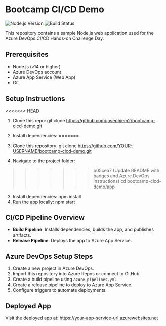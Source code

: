 # Bootcamp CI/CD Demo

![Node.js Version](https://img.shields.io/badge/Node.js-14.x-green)
![Build Status](https://img.shields.io/badge/build-passing-brightgreen)

This repository contains a sample Node.js web application used for the Azure DevOps CI/CD Hands-on Challenge Day.

## Prerequisites

- Node.js (v14 or higher)
- Azure DevOps account
- Azure App Service (Web App)
- Git

## Setup Instructions

<<<<<<< HEAD
1. Clone this repo:
   git clone https://github.com/josephjem2/bootcamp-cicd-demo.git

2. Install dependencies:
=======
1. Clone this repository:
   git clone https://github.com/YOUR-USERNAME/bootcamp-cicd-demo.git
2. Navigate to the project folder:
>>>>>>> b05cea7 (Update README with badges and Azure DevOps instructions)
   cd bootcamp-cicd-demo/app
3. Install dependencies:
   npm install
4. Run the app locally:
   npm start

## CI/CD Pipeline Overview

- **Build Pipeline**: Installs dependencies, builds the app, and publishes artifacts.
- **Release Pipeline**: Deploys the app to Azure App Service.

## Azure DevOps Setup Steps

1. Create a new project in Azure DevOps.
2. Import this repository into Azure Repos or connect to GitHub.
3. Create a build pipeline using `azure-pipelines.yml`.
4. Create a release pipeline to deploy to Azure App Service.
5. Configure triggers to automate deployments.

## Deployed App

Visit the deployed app at: https://your-app-service-url.azurewebsites.net

